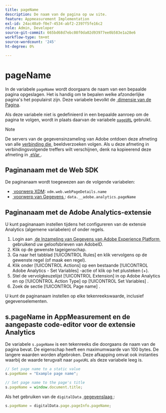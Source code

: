 ```yaml
---
title: pageName
description: De naam van de pagina op uw site.
feature: Appmeasurement Implementation
exl-id: 24ac40a9-f0e7-4534-abf2-2397f5fe16c2
role: Admin, Developer
source-git-commit: 665bd68d7ebc08f0da02d93977ee0b583e1a28e6
workflow-type: tm+mt
source-wordcount: '245'
ht-degree: 0%

---
```


# pageName

In de variabele `pageName` wordt doorgaans de naam van een bepaalde pagina opgeslagen. Het is handig om te bepalen welke afzonderlijke pagina&#39;s het populairst zijn. Deze variabele bevolkt de [&#x200B; dimensie van de Pagina &#x200B;](/help/components/dimensions/page.md).

Als deze variabele niet is gedefinieerd in een bepaalde aanroep om de pagina te volgen, wordt in plaats daarvan de variabele [`pageURL`](pageurl.md) gebruikt.

>[!NOTE]
>
>De servers van de gegevensinzameling van Adobe ontdoen deze afmeting van alle [&#x200B; verbinding die &#x200B;](/help/implement/vars/functions/tl-method.md) beeldverzoeken volgen. Als u deze afmeting in verbindingsvolgende treffers wilt verschijnen, denk na kopieerend deze afmeting in [&#x200B; eVar &#x200B;](evar.md).

## Paginanaam met de Web SDK

De paginanaam wordt toegewezen aan de volgende variabelen:

* [&#x200B; voorwerp XDM &#x200B;](/help/implement/aep-edge/xdm-var-mapping.md): `xdm.web.webPageDetails.name`
* [&#x200B; voorwerp van Gegevens &#x200B;](/help/implement/aep-edge/data-var-mapping.md): `data.__adobe.analytics.pageName`

## Paginanaam met de Adobe Analytics-extensie

U kunt paginanaam instellen tijdens het configureren van de extensie Analytics (algemene variabelen) of onder regels.

1. Login aan [&#x200B; de Inzameling van Gegevens van Adobe Experience Platform &#x200B;](https://experience.adobe.com/data-collection) gebruikend uw geloofsbrieven van AdobeID.
2. Klik op de gewenste tageigenschap.
3. Ga naar het tabblad [!UICONTROL Rules] en klik vervolgens op de gewenste regel (of maak een regel).
4. Klik onder [!UICONTROL Actions] op een bestaande [!UICONTROL Adobe Analytics - Set Variables] -actie of klik op het plusteken (+).
5. Stel de vervolgkeuzelijst [!UICONTROL Extension] in op Adobe Analytics en op [!UICONTROL Action Type] op [!UICONTROL Set Variables] .
6. Zoek de sectie [!UICONTROL Page name] .

U kunt de paginanaam instellen op elke tekenreekswaarde, inclusief gegevenselementen.

## s.pageName in AppMeasurement en de aangepaste code-editor voor de extensie Analytics

De variabele `s.pageName` is een tekenreeks die doorgaans de naam van de pagina bevat. De eigenschap heeft een maximumwaarde van 100 bytes. De langere waarden worden afgebroken. Deze afkapping omvat ook instanties waarbij de waarde terugvalt naar `pageURL` als deze variabele leeg is.

```js
// Set page name to a static value
s.pageName = "Example page name";

// Set page name to the page's title
s.pageName = window.document.title;
```

Als het gebruiken van de `digitalData` [&#x200B; gegevenslaag &#x200B;](../../prepare/data-layer.md):

```js
s.pageName = digitalData.page.pageInfo.pageName;
```
